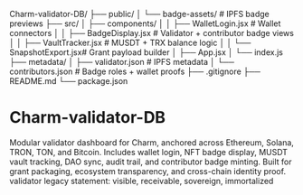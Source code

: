 Charm-validator-DB/
├── public/
│   └── badge-assets/         # IPFS badge previews
├── src/
│   ├── components/
│   │   ├── WalletLogin.jsx   # Wallet connectors
│   │   ├── BadgeDisplay.jsx  # Validator + contributor badge views
│   │   ├── VaultTracker.jsx  # MUSDT + TRX balance logic
│   │   └── SnapshotExport.jsx# Grant payload builder
│   ├── App.jsx
│   └── index.js
├── metadata/
│   ├── validator.json        # IPFS metadata
│   └── contributors.json     # Badge roles + wallet proofs
├── .gitignore
├── README.md
└── package.json
# Charm-validator-DB
Modular validator dashboard for Charm, anchored across Ethereum, Solana, TRON, TON, and Bitcoin. Includes wallet login, NFT badge display, MUSDT vault tracking, DAO sync, audit trail, and contributor badge minting. Built for grant packaging, ecosystem transparency, and cross-chain identity proof.
validator legacy statement: visible, receivable, sovereign, immortalized

